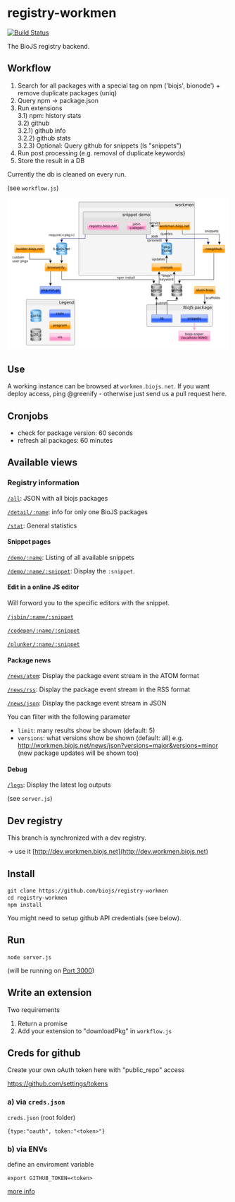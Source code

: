 registry-workmen
================

[![Build Status](https://travis-ci.org/biojs/registry-workmen.svg?branch=master)](https://travis-ci.org/biojs/registry-workmen)

The BioJS registry backend.

Workflow
---------

1) Search for all packages with a special tag on npm ('biojs', bionode')  + remove duplicate packages (uniq)  
2) Query npm -> package.json  
3) Run extensions  
3.1) npm: history stats  
3.2) github  
3.2.1) github info  
3.2.2) github stats  
3.2.3) Optional: Query github for snippets  (ls "snippets")  
4) Run post processing (e.g. removal of duplicate keywords)  
5) Store the result in a DB  

Currently the db is cleaned on every run.

(see `workflow.js`)

![Registry workmen workflow](https://raw.githubusercontent.com/biojs/registry-workmen/master/structure/workmen_structure_2014_11.png)

Use
----

A working instance can be browsed at `workmen.biojs.net`.
If you want deploy access, ping @greenify - otherwise just send us a pull request here.

Cronjobs
----------

* check for package version: 60 seconds
* refresh all packages: 60 minutes

Available views
--------------

### Registry information

[`/all`](http://workmen.biojs.net/all): JSON with all biojs packages
  
  
[`/detail/:name`](http://workmen.biojs.net/detail/biojs-sniper): info for only one BioJS packages

[`/stat`](http://workmen.biojs.net/stat): General statistics

#### Snippet pages

[`/demo/:name`](http://workmen.biojs.net/demo/biojs-vis-msa): Listing of all available snippets

[`/demo/:name/:snippet`](http://workmen.biojs.net/demo/biojs-vis-msa/msa_show_menu): Display the `:snippet`.

#### Edit in a online JS editor

Will forword you to the specific editors with the snippet.

[`/jsbin/:name/:snippet`](http://workmen.biojs.net/jsbin/biojs-vis-msa/msa_show_menu)

[`/codepen/:name/:snippet`](http://workmen.biojs.net/codepen/biojs-vis-msa/msa_show_menu)

[`/plunker/:name/:snippet`](http://workmen.biojs.net/plunker/biojs-vis-msa/msa_show_menu)

#### Package news

[`/news/atom`](http://workmen.biojs.net/news/atom): Display the package event stream in the ATOM format

[`/news/rss`](http://workmen.biojs.net/news/atom): Display the package event stream in the RSS format

[`/news/json`](http://workmen.biojs.net/news/json): Display the package event stream in JSON

You can filter with the following parameter

* `limit`: many results show be shown (default: 5)
* `versions`: what versions show be shown (default: all)
e.g. http://workmen.biojs.net/news/json?versions=major&versions=minor 
(new package updates will be shown too)

#### Debug

[`/logs`](http://workmen.biojs.net/logs): Display the latest log outputs

(see `server.js`)

Dev registry
------------

This branch is synchronized with a dev registry.

-> use it [http://dev.workmen.biojs.net](http://dev.workmen.biojs.net)


Install
-------

```
git clone https://github.com/biojs/registry-workmen
cd registry-workmen
npm install
```

You might need to setup github API credentials (see below).

Run
----

```
node server.js
```

(will be running on [Port 3000](http://localhost:3000))


Write an extension
-------------------

Two requirements

1) Return a promise
2) Add your extension to "downloadPkg" in `workflow.js`


Creds for github
------

Create your own oAuth token here with "public_repo" access

https://github.com/settings/tokens

### a) via `creds.json`

`creds.json` (root folder)

```
{type:"oauth", token:"<token>"}
```

### b) via ENVs

define an enviroment variable

```
export GITHUB_TOKEN=<token>
```

[more info](https://www.npmjs.org/package/github)
